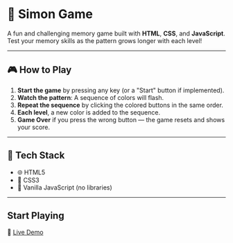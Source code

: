# 🧠 Simon Game

A fun and challenging memory game built with **HTML**, **CSS**, and **JavaScript**. Test your memory skills as the pattern grows longer with each level!

---

## 🎮 How to Play

1. **Start the game** by pressing any key (or a "Start" button if implemented).
2. **Watch the pattern**: A sequence of colors will flash.
3. **Repeat the sequence** by clicking the colored buttons in the same order.
4. **Each level**, a new color is added to the sequence.
5. **Game Over** if you press the wrong button — the game resets and shows your score.

---

## 🔧 Tech Stack

- 🌐 HTML5
- 🎨 CSS3
- 🧠 Vanilla JavaScript (no libraries)

---

## Start Playing

🔗 [Live Demo](https://radhesh20.github.io/Simon-game/)

